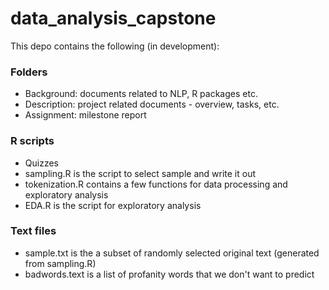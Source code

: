# data_analysis_capstone

This depo contains the following (in development):  

### Folders  
* Background: documents related to NLP, R packages etc.  
* Description: project related documents - overview, tasks, etc.  
* Assignment: milestone report  

### R scripts  
* Quizzes  
* sampling.R is the script to select sample and write it out  
* tokenization.R contains a few functions for data processing and exploratory analysis  
* EDA.R is the script for exploratory analysis  

### Text files  
* sample.txt is the a subset of randomly selected original text (generated from sampling.R)  
* badwords.text is a list of profanity words that we don't want to predict  
